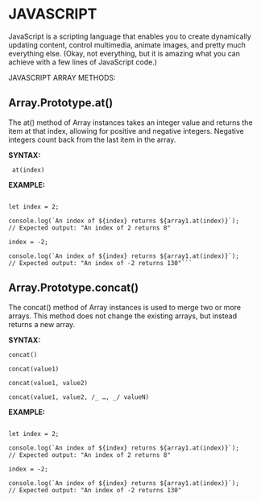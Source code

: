 # JAVASCRIPT

JavaScript is a scripting language that enables you to create dynamically updating content, control multimedia, animate images, and pretty much everything else. (Okay, not everything, but it is amazing what you can achieve with a few lines of JavaScript code.)

JAVASCRIPT ARRAY METHODS:

## Array.Prototype.at()

The at() method of Array instances takes an integer value and returns the item at that index, allowing for positive and negative integers. Negative integers count back from the last item in the array.

**SYNTAX:**

` at(index)`

**EXAMPLE:**

````const array1 = [5, 12, 8, 130, 44];

let index = 2;

console.log(`An index of ${index} returns ${array1.at(index)}`);
// Expected output: "An index of 2 returns 8"

index = -2;

console.log(`An index of ${index} returns ${array1.at(index)}`);
// Expected output: "An index of -2 returns 130"```
````

## Array.Prototype.concat()

The concat() method of Array instances is used to merge two or more arrays. This method does not change the existing arrays, but instead returns a new array.

**SYNTAX:**

`concat()`

`concat(value1)`

`concat(value1, value2)`

`concat(value1, value2, /_ …, _/ valueN)`

**EXAMPLE:**

```const array1 = [5, 12, 8, 130, 44];

let index = 2;

console.log(`An index of ${index} returns ${array1.at(index)}`);
// Expected output: "An index of 2 returns 8"

index = -2;

console.log(`An index of ${index} returns ${array1.at(index)}`);
// Expected output: "An index of -2 returns 130"
```
